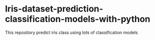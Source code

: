 # Iris-dataset-prediction-classification-models-with-python
This repository predict iris class using lots of classification models
